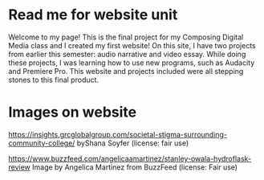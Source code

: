 # Read me for website unit
Welcome to my page!
This is the final project for my Composing Digital Media class and I created my first website! On this site, I have two projects from earlier this semester: audio narrative and video essay. While doing these projects, I was learning how to use new programs, such as Audacity and Premiere Pro. This website and projects included were all stepping stones to this final product. 

# Images on website
https://insights.grcglobalgroup.com/societal-stigma-surrounding-community-college/ byShana Soyfer (license: fair use)

https://www.buzzfeed.com/angelicaamartinez/stanley-owala-hydroflask-review Image by Angelica Martinez from BuzzFeed  (license: Fair use)
